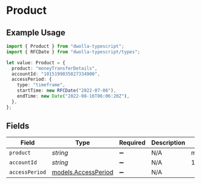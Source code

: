 # Product

## Example Usage

```typescript
import { Product } from "dwolla-typescript";
import { RFCDate } from "dwolla-typescript/types";

let value: Product = {
  product: "moneyTransferDetails",
  accountId: "1015199035827334900",
  accessPeriod: {
    type: "timeframe",
    startTime: new RFCDate("2022-07-06"),
    endTime: new Date("2022-08-16T06:06:20Z"),
  },
};
```

## Fields

| Field                                            | Type                                             | Required                                         | Description                                      | Example                                          |
| ------------------------------------------------ | ------------------------------------------------ | ------------------------------------------------ | ------------------------------------------------ | ------------------------------------------------ |
| `product`                                        | *string*                                         | :heavy_minus_sign:                               | N/A                                              | moneyTransferDetails                             |
| `accountId`                                      | *string*                                         | :heavy_minus_sign:                               | N/A                                              | 1015199035827334900                              |
| `accessPeriod`                                   | [models.AccessPeriod](../models/accessperiod.md) | :heavy_minus_sign:                               | N/A                                              |                                                  |